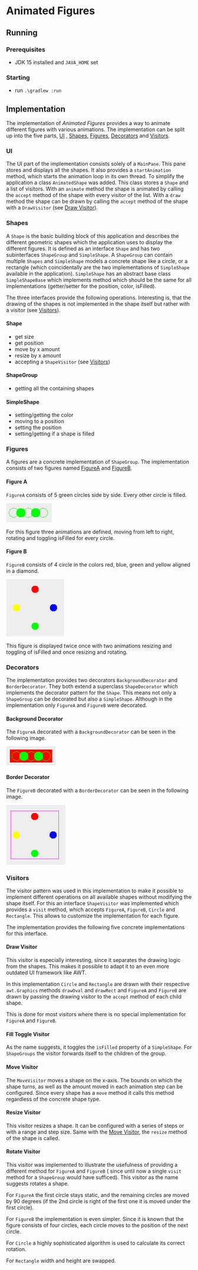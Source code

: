 # Animated Figures

## Running

### Prerequisites

- JDK 15 installed and `JAVA_HOME` set

### Starting

- run `.\gradlew :run`

## Implementation

The implementation of *Animated Figures* provides a way to animate different figures with various animations. The
implementation can be split up into the five parts, [UI](#ui)
, [Shapes](#shapes), [Figures](#figures), [Decorators](#decorators)
and [Visitors](#visitors).

### UI

The UI part of the implementation consists solely of a `MainPane`. This pane stores and displays all the shapes. It also
provides a `startAnimation` method, which starts the animation loop in its own thread. To simplify the application a
class `AnimatedShape` was added. This class stores a `Shape` and a list of visitors. With an `animate` method the shape
is animated by calling the `accept` method of the shape with every visitor of the list. With a `draw` method the shape
can be drawn by calling the `accept` method of the shape with a `DrawVisitor` (see [Draw Visitor](#draw-visitor)).

### Shapes

A `Shape` is the basic building block of this application and describes the different geometric shapes which the
application uses to display the different figures. It is defined as an interface `Shape` and has two
subinterfaces `ShapeGroup` and `SimpleShape`. A `ShapeGroup` can contain multiple `Shapes` and `SimpleShape` models a
concrete shape like a circle, or a rectangle (which coincidentally are the two implementations of `SimpleShape`
available in the application). `SimpleShape` has an abstract base class `SimpleShapeBase`
which implements method which should be the same for all implementations (getter/setter for the position, color,
isFilled).

The three interfaces provide the following operations. Interesting is, that the drawing of the shapes is not implemented
in the shape itself but rather with a visitor (see [Visitors](#visitors)).

#### Shape

- get size
- get position
- move by x amount
- resize by x amount
- accepting a `ShapeVisitor` (see [Visitors](#visitors))

#### ShapeGroup

- getting all the containing shapes

#### SimpleShape

- setting/getting the color
- moving to a position
- setting the position
- setting/getting if a shape is filled

### Figures

A figures are a concrete implementation of `ShapeGroup`. The implementation consists of two figures
named [FigureA](#figure-a) and [FigureB](#figure-b).

#### Figure A

`FigureA` consists of 5 green circles side by side. Every other circle is filled.

![FigureA](doc/images/figure_a.png)

For this figure three animations are defined, moving from left to right, rotating and toggling isFilled for every
circle.

#### Figure B

`FigureB` consists of 4 circle in the colors red, blue, green and yellow aligned in a diamond.

![FigureB](doc/images/figure_b.png)

This figure is displayed twice once with two animations resizing and toggling of isFilled and once resizing and
rotating.

### Decorators

The implementation provides two decorators `BackgroundDecorator` and `BorderDecorator`. They both extend a
superclass `ShapeDecorator` which implements the decorator pattern for the `Shape`. This means not only a `ShapeGroup`
can be decorated but also a `SimpleShape`. Although in the implementation only `FigureA` and `FigureB` were decorated.

#### Background Decorator

The `FigureA` decorated with a `BackgroundDecorator` can be seen in the following image.

![BGDecorator](/doc/images/figure_a_decorated.png)

#### Border Decorator

The `FigureB` decorated with a `BorderDecorator` can be seen in the following image.

![BGDecorator](/doc/images/figure_b_decorated.png)

### Visitors

The visitor pattern was used in this implementation to make it possible to implement different operations on all
available shapes without modifying the shape itself. For this an interface `ShapeVisitor` was implemented which provides
a `visit` method, which accepts `FigureA`, `FigureB`, `Circle` and `Rectangle`. This allows to customize the
implementation for each figure.

The implementation provides the following five concrete implementations for this interface.

#### Draw Visitor

This visitor is especially interesting, since it separates the drawing logic from the shapes. This makes it possible to
adapt it to an even more outdated UI framework like AWT.

In this implementation `Circle` and `Rectangle` are drawn with their respective `awt.Graphics` methods `drawOval`
and `drawRect` and `FigureA` and `FigureB` are drawn by passing the drawing visitor to the `accept` method of each child
shape.

This is done for most visitors where there is no special implementation for `FigureA` and `FigureB`.

#### Fill Toggle Visitor

As the name suggests, it toggles the `isFilled` property of a `SimpleShape`. For `ShapeGroups` the visitor forwards
itself to the children of the group.

#### Move Visitor

The `MoveVisitor` moves a shape on the x-axis. The bounds on which the shape turns, as well as the amount moved in each
animation step can be configured. Since every shape has a `move` method it calls this method regardless of the concrete
shape type.

#### Resize Visitor

This visitor resizes a shape. It can be configured with a series of steps or with a range and step size. Same with
the [Move Visitor](#move-visitor), the `resize` method of the shape is called.

#### Rotate Visitor

This visitor was implemented to illustrate the usefulness of providing a different method for `FigureA` and `FigureB` (
since until now a single `visit` method for a `ShapeGroup` would have sufficed). This visitor as the name suggests
rotates a shape.

For `FigureA` the first circle stays static, and the remaining circles are moved by 90 degrees (if the 2nd circle is
right of the first one it is moved under the first circle).

For `FigureB` the implementation is even simpler. Since it is known that the figure consists of four circles, each
circle moves to the position of the next circle.

For `Circle` a highly sophisticated algorithm is used to calculate its correct rotation.

For `Rectangle` width and height are swapped.